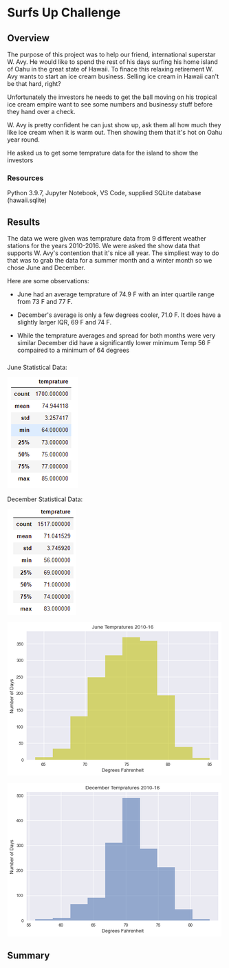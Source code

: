 # Surfs Up Challenge

## Overview
The purpose of this project was to help our friend, international superstar W. Avy. He would like to spend the rest of his days surfing his home island of Oahu in the great state of Hawaii. To finace this relaxing retirement W. Avy wants to start an ice cream business. Selling ice cream in Hawaii can't be that hard, right? 

Unfortunately the investors he needs to get the ball moving on his tropical ice cream empire want to see some numbers and businessy stuff before they hand over a check.

W. Avy is pretty confident he can just show up, ask them all how much they like ice cream when it is warm out. Then showing them that it's hot on Oahu year round. 

He asked us to get some temprature data for the island to show the investors

### Resources 
Python 3.9.7, Jupyter Notebook, VS Code, supplied SQLite database (hawaii.sqlite)

## Results
The data we were given was temprature data from 9 different weather stations for the years 2010-2016. We were asked the show data that supports W. Avy's contention that it's nice all year. The simpliest way to do that was to grab the data for a summer month and a winter month so we chose June and December.

Here are some observations:

- June had an average temprature of 74.9 F with an inter quartile range from 73 F and 77 F. 

- December's average is only a few degrees cooler, 71.0 F. It does have a slightly larger IQR, 69 F and 74 F. 
- While the temprature averages and spread for both months were very similar December did have a significantly lower minimum Temp 56 F compaired to a minimum of 64 degrees

###
June Statistical Data: 

![June Stats](./images/june_stats.png)



December Statistical Data: 

![December](./images/dec_stats.png)






![June Temps](./images/june.png)

![December Temps](./images/december.png)


## Summary